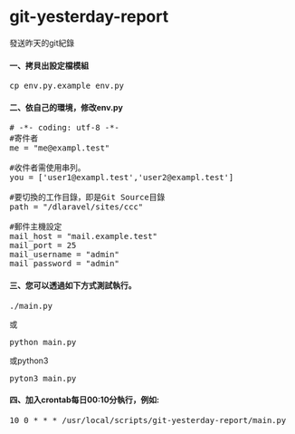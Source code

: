 # git-yesterday-report
發送昨天的git紀錄

#### 一、拷貝出設定檔模組
<pre>
cp env.py.example env.py
</pre>
#### 二、依自己的環境，修改env.py
<pre>
# -*- coding: utf-8 -*-
#寄件者
me = "me@exampl.test"

#收件者需使用串列。
you = ['user1@exampl.test','user2@exampl.test']

#要切換的工作目錄，即是Git Source目錄
path = "/dlaravel/sites/ccc"

#郵件主機設定
mail_host = "mail.example.test"
mail_port = 25
mail_username = "admin"
mail_password = "admin"
</pre>
#### 三、您可以透過如下方式測試執行。
<pre>./main.py</pre>
或
<pre>python main.py</pre>
或python3
<pre>pyton3 main.py</pre>

#### 四、加入crontab每日00:10分執行，例如:
<pre>
10 0 * * * /usr/local/scripts/git-yesterday-report/main.py
</pre>
